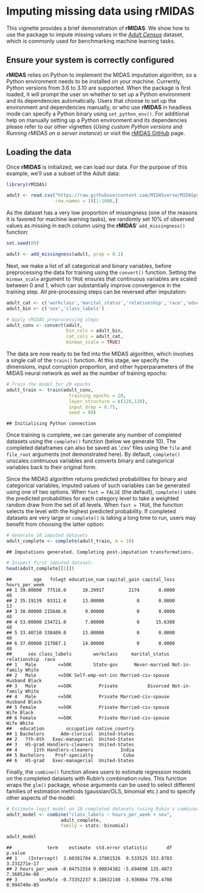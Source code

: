 Imputing missing data using rMIDAS
================

This vignette provides a brief demonstration of **rMIDAS**. We show how
to use the package to impute missing values in the [*Adult
Census*](https://github.com/MIDASverse/MIDASpy/blob/master/Examples/adult_data.csv)
dataset, which is commonly used for benchmarking machine learning tasks.

## Ensure your system is correctly configured

**rMIDAS** relies on Python to implement the MIDAS imputation algorithm,
so a Python environment needs to be installed on your machine.
Currently, Python versions from 3.6 to 3.10 are supported. When the
package is first loaded, it will prompt the user on whether to set up a
Python environment and its dependencies automatically. Users that choose
to set up the environment and dependencies manually, or who use
**rMIDAS** in headless mode can specify a Python binary using
`set_python_env()`. For additional help on manually setting up a Python
environment and its dependencies please refer to our other vignettes
(*Using custom Python versions* and *Running rMIDAS on a server
instance*) or visit the [rMIDAS
GitHub](https://github.com/MIDASverse/rMIDAS/) page.

## Loading the data

Once **rMIDAS** is initialized, we can load our data. For the purpose of
this example, we’ll use a subset of the Adult data:

``` r
library(rMIDAS)

adult <- read.csv("https://raw.githubusercontent.com/MIDASverse/MIDASpy/master/Examples/adult_data.csv",
                  row.names = 1)[1:1000,]
```

As the dataset has a very low proportion of missingness (one of the
reasons it is favored for machine learning tasks), we randomly set 10%
of observed values as missing in each column using the **rMIDAS**’
`add_missingness()` function:

``` r
set.seed(89)

adult <- add_missingness(adult, prop = 0.1)
```

Next, we make a list of all categorical and binary variables, before
preprocessing the data for training using the `convert()` function.
Setting the `minmax_scale` argument to `TRUE` ensures that continuous
variables are scaled between 0 and 1, which can substantially improve
convergence in the training step. All pre-processing steps can be
reversed after imputation:

``` r
adult_cat <- c('workclass','marital_status','relationship','race','education','occupation','native_country')
adult_bin <- c('sex','class_labels')

# Apply rMIDAS preprocessing steps
adult_conv <- convert(adult, 
                      bin_cols = adult_bin, 
                      cat_cols = adult_cat,
                      minmax_scale = TRUE)
```

The data are now ready to be fed into the MIDAS algorithm, which
involves a single call of the `train()` function. At this stage, we
specify the dimensions, input corruption proportion, and other
hyperparameters of the MIDAS neural network as well as the number of
training epochs:

``` r
# Train the model for 20 epochs
adult_train <- train(adult_conv,
                       training_epochs = 20,
                       layer_structure = c(128,128),
                       input_drop = 0.75,
                       seed = 89)
```

    ## Initialising Python connection

Once training is complete, we can generate any number of completed
datasets using the `complete()` function (below we generate 10). The
completed dataframes can also be saved as ‘.csv’ files using the `file`
and `file_root` arguments (not demonstrated here). By default,
`complete()` unscales continuous variables and converts binary and
categorical variables back to their original form.

Since the MIDAS algorithm returns predicted probabilities for binary and
categorical variables, imputed values of such variables can be generated
using one of two options. When `fast = FALSE` (the default),
`complete()` uses the predicted probabilities for each category level to
take a weighted random draw from the set of all levels. When
`fast = TRUE`, the function selects the level with the highest predicted
probability. If completed datasets are very large or `complete()` is
taking a long time to run, users may benefit from choosing the latter
option:

``` r
# Generate 10 imputed datasets
adult_complete <- complete(adult_train, m = 10)
```

    ## Imputations generated. Completing post-imputation transformations.

``` r
# Inspect first imputed dataset:
head(adult_complete[[1]])
```

    ##        age   fnlwgt education_num capital_gain capital_loss hours_per_week
    ## 1 39.00000  77516.0      10.29917         2174       0.0000             40
    ## 2 35.19139  83311.0      13.00000            0       0.0000             13
    ## 3 38.00000 215646.0       9.00000            0       0.0000             40
    ## 4 53.00000 234721.0       7.00000            0      15.6308             40
    ## 5 33.40710 338409.0      13.00000            0       0.0000             40
    ## 6 37.00000 217087.1      14.00000            0       0.0000             40
    ##      sex class_labels        workclass     marital_status  relationship  race
    ## 1   Male        <=50K        State-gov      Never-married Not-in-family White
    ## 2   Male        <=50K Self-emp-not-inc Married-civ-spouse       Husband Black
    ## 3   Male        <=50K          Private           Divorced Not-in-family White
    ## 4   Male        <=50K          Private Married-civ-spouse       Husband Black
    ## 5 Female        <=50K          Private Married-civ-spouse          Wife Black
    ## 6 Female        <=50K          Private Married-civ-spouse          Wife White
    ##   education        occupation native_country
    ## 1 Bachelors      Adm-clerical  United-States
    ## 2   7th-8th   Exec-managerial  United-States
    ## 3   HS-grad Handlers-cleaners  United-States
    ## 4      11th Handlers-cleaners          India
    ## 5 Bachelors    Prof-specialty           Cuba
    ## 6   HS-grad   Exec-managerial  United-States

Finally, the `combine()` function allows users to estimate regression
models on the completed datasets with Rubin’s combination rules. This
function wraps the `glm()` package, whose arguments can be used to
select different families of estimation methods (gaussian/OLS, binomial
etc.) and to specify other aspects of the model:

``` r
# Estimate logit model on 10 completed datasets (using Rubin's combination rules)
adult_model <- combine("class_labels ~ hours_per_week + sex", 
                    adult_complete,
                    family = stats::binomial)

adult_model
```

    ##             term    estimate  std.error statistic       df      p.value
    ## 1    (Intercept)  3.60381784 0.37801526  9.533525 153.8703 3.231271e-17
    ## 2 hours_per_week -0.04751554 0.00834382 -5.694698 135.4073 7.360524e-08
    ## 3        sexMale -0.73352237 0.18632148 -3.936864 778.4708 8.994749e-05
